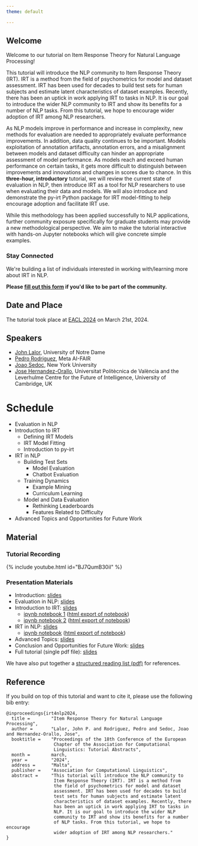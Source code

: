 ```yaml
---
theme: default

---
```



## Welcome

Welcome to our tutorial on Item Response Theory for Natural Language Processing!


This tutorial will introduce the NLP community to Item Response Theory (IRT).
IRT is a method from the field of psychometrics for model and dataset assessment. 
IRT has been used for decades to build test sets for human subjects and estimate latent characteristics of dataset examples.
Recently, there has been an uptick in work applying IRT to tasks in NLP.
It is our goal to introduce the wider NLP community to IRT and show its benefits for a number of NLP tasks. 
From this tutorial, we hope to encourage wider adoption of IRT among NLP researchers.

As NLP models improve in performance and increase in complexity, new methods for evaluation are needed to appropriately evaluate performance improvements.
In addition, data quality continues to be important.
Models exploitation of annotation artifacts, annotation errors, and a misalignment between models and dataset difficulty can hinder an appropriate assessment of model performance. 
As models reach and exceed human performance on certain tasks, it gets more difficult to distinguish between improvements and innovations and changes in scores due to chance.
In this **three-hour, introductory** tutorial, we will review the current state of evaluation in NLP, then introduce IRT as a tool for NLP researchers to use when evaluating their data and models.
We will also introduce and demonstrate the py-irt Python package for IRT model-fitting to help encourage adoption and facilitate IRT use.

While this methodology has been applied successfully to NLP applications, further community exposure specifically for graduate students may provide a new methodological perspective. 
We aim to make the tutorial interactive with hands-on Jupyter notebooks which will give concrete simple examples. 

### Stay Connected

We're building a list of individuals interested in working with/learning more about IRT in NLP. 

**Please [fill out this form](https://forms.gle/GRXo3wHfesc47ugw5) if you'd like to be part of the community.**

## Date and Place

The tutorial took place at [EACL 2024](https://2024.eacl.org/) on March 21st, 2024. 

## Speakers

* [John Lalor](https://jplalor.github.io), University of Notre Dame
* [Pedro Rodriguez](https://www.pedro.ai/), Meta AI-FAIR
* [Joao Sedoc](https://www.stern.nyu.edu/faculty/bio/joao-sedoc), New York University
* [Jose Hernandez-Orallo](https://josephorallo.webs.upv.es/), Universitat Politècnica de València and the Leverhulme Centre for the Future of Intelligence, University of Cambridge, UK

# Schedule

* Evaluation in NLP
* Introduction to IRT
    * Defining IRT Models
    * IRT Model Fitting
    * Introduction to py-irt
* IRT in NLP 
    * Building Test Sets
        * Model Evaluation
        * Chatbot Evaluation
    * Training Dynamics
        * Example Mining
        * Curriculum Learning
    * Model and Data Evaluation 
        * Rethinking Leaderboards
        * Features Related to Difficulty
* Advanced Topics and Opportunities for Future Work


## Material

### Tutorial Recording

{% include youtube.html id="BJ7QumB30iI" %}


### Presentation Materials

- Introduction: [slides](pdf/0_Welcome.pdf)
- Evaluation in NLP: [slides](pdf/1_EvalInNLP.pdf)
- Introduction to IRT: [slides](pdf/2_IntroToIRT.pdf)
    - [ipynb notebook 1](notebooks/2_IntroToIRT.ipynb) ([html export of notebook](notebooks/2_IntroToIRT_jupyter.html))
    - [ipynb notebook 2](notebooks/2_pyirt_example.ipynb) ([html export of notebook](notebooks/2_pyirt_example.html))
- IRT in NLP: [slides](pdf/3_IRTinNLP.pdf) 
    - [ipynb notebook](notebooks/3_IRTinNLP.ipynb) ([html export of notebook](notebooks/3_IRTinNLP_jupyter.html))
- Advanced Topics: [slides](pdf/4_1_AdvancedTopics.pdf) 
- Conclusion and Opportunities for Future Work: [slides](pdf/5_Conclusion.pdf)
- Full tutorial (single pdf file): [slides](pdf/irt_tutorial.pdf)


We have also put together a [structured reading list (pdf)](pdf/structured_references.pdf) for references.


## Reference

If you build on top of this tutorial and want to cite it, please use the following bib entry:

```
@inproceedings{irt4nlp2024,
  title =        "Item Response Theory for Natural Language Processing",
  author =       "Lalor, John P. and Rodriguez, Pedro and Sedoc, Joao and Hernandez-Orallo, Jose",
  booktitle =    "Proceedings of the 18th Conference of the European
                  Chapter of the Association for Computational
                  Linguistics: Tutorial Abstracts",
  month =        march,
  year =         "2024",
  address =      "Malta",
  publisher =    "Association for Computational Linguistics",
  abstract =     "This tutorial will introduce the NLP community to
                  Item Response Theory (IRT). IRT is a method from
                  the field of psychometrics for model and dataset
                  assessment. IRT has been used for decades to build
                  test sets for human subjects and estimate latent
                  characteristics of dataset examples. Recently, there
                  has been an uptick in work applying IRT to tasks in
                  NLP. It is our goal to introduce the wider NLP
                  community to IRT and show its benefits for a number
                  of NLP tasks. From this tutorial, we hope to encourage
                  wider adoption of IRT among NLP researchers."
}
```
